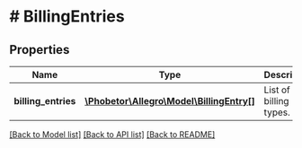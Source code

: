 # # BillingEntries

## Properties

Name | Type | Description | Notes
------------ | ------------- | ------------- | -------------
**billing_entries** | [**\Phobetor\Allegro\Model\BillingEntry[]**](BillingEntry.md) | List of billing types. | [optional]

[[Back to Model list]](../../README.md#models) [[Back to API list]](../../README.md#endpoints) [[Back to README]](../../README.md)
